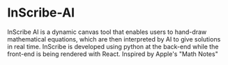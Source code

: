 # InScribe-AI
InScribe AI is a dynamic canvas tool that enables users to hand-draw mathematical equations, which are then interpreted by AI to give solutions in real time. InScribe is developed using python at the back-end while the front-end is being rendered with React.
Inspired by Apple's "Math Notes"
